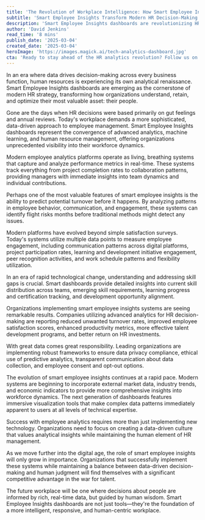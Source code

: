 ```yaml
---
title: 'The Revolution of Workplace Intelligence: How Smart Employee Insights are Reshaping Modern HR'
subtitle: 'Smart Employee Insights Transform Modern HR Decision-Making'
description: 'Smart Employee Insights dashboards are revolutionizing HR strategy, offering unprecedented visibility into workforce dynamics through advanced analytics and machine learning. From real-time performance tracking to predictive retention analytics, these tools are transforming how organizations understand and optimize their human capital.'
author: 'David Jenkins'
read_time: '8 mins'
publish_date: '2025-03-04'
created_date: '2025-03-04'
heroImage: 'https://images.magick.ai/tech-analytics-dashboard.jpg'
cta: 'Ready to stay ahead of the HR analytics revolution? Follow us on LinkedIn for the latest insights and trends in workplace intelligence and smart employee analytics.'
---
```


In an era where data drives decision-making across every business function, human resources is experiencing its own analytical renaissance. Smart Employee Insights dashboards are emerging as the cornerstone of modern HR strategy, transforming how organizations understand, retain, and optimize their most valuable asset: their people.

Gone are the days when HR decisions were based primarily on gut feelings and annual reviews. Today's workplace demands a more sophisticated, data-driven approach to employee management. Smart Employee Insights dashboards represent the convergence of advanced analytics, machine learning, and human resource management, offering organizations unprecedented visibility into their workforce dynamics.

Modern employee analytics platforms operate as living, breathing systems that capture and analyze performance metrics in real-time. These systems track everything from project completion rates to collaboration patterns, providing managers with immediate insights into team dynamics and individual contributions.

Perhaps one of the most valuable features of smart employee insights is the ability to predict potential turnover before it happens. By analyzing patterns in employee behavior, communication, and engagement, these systems can identify flight risks months before traditional methods might detect any issues.

Modern platforms have evolved beyond simple satisfaction surveys. Today's systems utilize multiple data points to measure employee engagement, including communication patterns across digital platforms, project participation rates, learning and development initiative engagement, peer recognition activities, and work schedule patterns and flexibility utilization.

In an era of rapid technological change, understanding and addressing skill gaps is crucial. Smart dashboards provide detailed insights into current skill distribution across teams, emerging skill requirements, learning progress and certification tracking, and development opportunity alignment.

Organizations implementing smart employee insights systems are seeing remarkable results. Companies utilizing advanced analytics for HR decision-making are reporting reduced unwanted turnover rates, improved employee satisfaction scores, enhanced productivity metrics, more effective talent development programs, and better return on HR investments.

With great data comes great responsibility. Leading organizations are implementing robust frameworks to ensure data privacy compliance, ethical use of predictive analytics, transparent communication about data collection, and employee consent and opt-out options.

The evolution of smart employee insights continues at a rapid pace. Modern systems are beginning to incorporate external market data, industry trends, and economic indicators to provide more comprehensive insights into workforce dynamics. The next generation of dashboards features immersive visualization tools that make complex data patterns immediately apparent to users at all levels of technical expertise.

Success with employee analytics requires more than just implementing new technology. Organizations need to focus on creating a data-driven culture that values analytical insights while maintaining the human element of HR management.

As we move further into the digital age, the role of smart employee insights will only grow in importance. Organizations that successfully implement these systems while maintaining a balance between data-driven decision-making and human judgment will find themselves with a significant competitive advantage in the war for talent.

The future workplace will be one where decisions about people are informed by rich, real-time data, but guided by human wisdom. Smart Employee Insights dashboards are not just tools—they're the foundation of a more intelligent, responsive, and human-centric workplace.